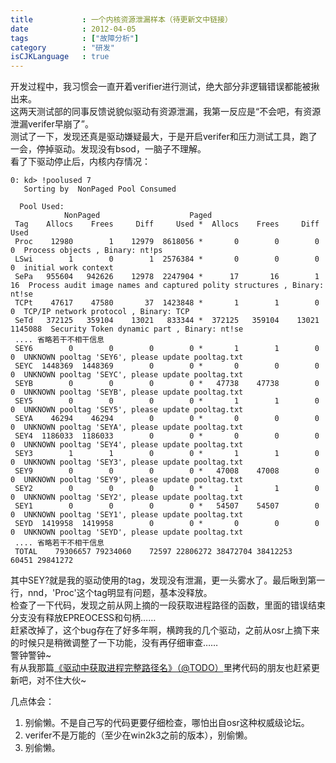 ```yaml
---
title           : 一个内核资源泄漏样本（待更新文中链接）
date            : 2012-04-05
tags            : ["故障分析"]
category        : "研发"
isCJKLanguage   : true
---
```


开发过程中，我习惯会一直开着verifier进行测试，绝大部分非逻辑错误都能被揪出来。  
这两天测试部的同事反馈说貌似驱动有资源泄漏，我第一反应是“不会吧，有资源泄漏verifer早崩了”。  
测试了一下，发现还真是驱动嫌疑最大，于是开启verifer和压力测试工具，跑了一会，停掉驱动。发现没有bsod，一脑子不理解。  
看了下驱动停止后，内核内存情况：

    0: kd> !poolused 7
       Sorting by  NonPaged Pool Consumed
    
      Pool Used:
                NonPaged                    Paged
     Tag    Allocs    Frees     Diff     Used *  Allocs    Frees     Diff     Used
     Proc    12980        1    12979  8618056 *       0        0        0        0	Process objects , Binary: nt!ps
     LSwi        1        0        1  2576384 *       0        0        0        0	initial work context 
     SePa   955604   942626    12978  2247904 *      17       16        1       16	Process audit image names and captured polity structures , Binary: nt!se
     TCPt    47617    47580       37  1423848 *       1        1        0        0	TCP/IP network protocol , Binary: TCP
     SeTd   372125   359104    13021   833344 *  372125   359104    13021  1145088	Security Token dynamic part , Binary: nt!se
     .... 省略若干不相干信息
     SEY6        0        0        0        0 *       1        1        0        0	UNKNOWN pooltag 'SEY6', please update pooltag.txt
     SEYC  1448369  1448369        0        0 *       0        0        0        0	UNKNOWN pooltag 'SEYC', please update pooltag.txt
     SEYB        0        0        0        0 *   47738    47738        0        0	UNKNOWN pooltag 'SEYB', please update pooltag.txt
     SEY5        0        0        0        0 *       1        1        0        0	UNKNOWN pooltag 'SEY5', please update pooltag.txt
     SEYA    46294    46294        0        0 *       0        0        0        0	UNKNOWN pooltag 'SEYA', please update pooltag.txt
     SEY4  1186033  1186033        0        0 *       0        0        0        0	UNKNOWN pooltag 'SEY4', please update pooltag.txt
     SEY3        1        1        0        0 *       1        1        0        0	UNKNOWN pooltag 'SEY3', please update pooltag.txt
     SEY9        0        0        0        0 *   47008    47008        0        0	UNKNOWN pooltag 'SEY9', please update pooltag.txt
     SEY2        0        0        0        0 *       1        1        0        0	UNKNOWN pooltag 'SEY2', please update pooltag.txt
     SEY1        0        0        0        0 *   54507    54507        0        0	UNKNOWN pooltag 'SEY1', please update pooltag.txt
     SEYD  1419958  1419958        0        0 *       0        0        0        0	UNKNOWN pooltag 'SEYD', please update pooltag.txt
     .... 省略若干不相干信息
     TOTAL    79306657 79234060    72597 22806272 38472704 38412253    60451 29841272

其中SEY?就是我的驱动使用的tag，发现没有泄漏，更一头雾水了。最后瞅到第一行，nnd，'Proc'这个tag明显有问题，基本没释放。  
检查了一下代码，发现之前从网上摘的一段获取进程路径的函数，里面的错误结束分支没有释放EPREOCESS和句柄……  
赶紧改掉了，这个bug存在了好多年啊，横跨我的几个驱动，之前从osr上摘下来的时候只是稍微调整了一下功能，没有再仔细审查……  
警钟警钟~   
有从我那篇[《驱动中获取进程完整路径名》（@TODO）](http://www.boxcounter.com/)里拷代码的朋友也赶紧更新吧，对不住大伙~

几点体会：

1. 别偷懒。不是自己写的代码更要仔细检查，哪怕出自osr这种权威级论坛。
2. verifer不是万能的（至少在win2k3之前的版本），别偷懒。
3. 别偷懒。
